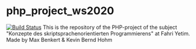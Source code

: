 # php_project_ws2020
[![Build Status](https://travis-ci.com/Telekom-FOM/php_project_ws2020.svg?branch=main)](https://travis-ci.com/Telekom-FOM/php_project_ws2020)
This is the repository of the PHP-project of the subject "Konzepte des skriptsprachenorientierten Programmierens" at Fahri Yetim. Made by Max Benkert & Kevin Bernd Hohm
